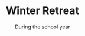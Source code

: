 ---
title: "Winter Retreat"
category: "Events"
description: "Winter retreat is held the first weekend of Winter quarter (Friday night - Sunday afternoon) where we get to spend time in solitude, MOI-ing with new people, and building up relationships with brothers and sisters through spending time with each other. Retreat is a time where we can get away from our distractions, whether it be friends, family, school, etc. and truly spend time with God."
location: "San Luis Obispo"
date: "During the school year"
gif: "../../images/events/retreat.gif"
---